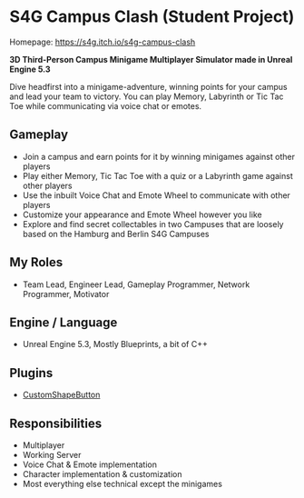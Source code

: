 # S4G Campus Clash (Student Project)
Homepage: https://s4g.itch.io/s4g-campus-clash

**3D Third-Person Campus Minigame Multiplayer Simulator made in Unreal Engine 5.3**

Dive headfirst into a minigame-adventure, winning points for your campus and lead your team to victory.
You can play Memory, Labyrinth or Tic Tac Toe while communicating via voice chat or emotes.

## Gameplay
- Join a campus and earn points for it by winning minigames against other players
- Play either Memory, Tic Tac Toe with a quiz or a Labyrinth game against other players
- Use the inbuilt Voice Chat and Emote Wheel to communicate with other players
- Customize your appearance and Emote Wheel however you like
- Explore and find secret collectables in two Campuses that are loosely based on the Hamburg and Berlin S4G Campuses

## My Roles
- Team Lead, Engineer Lead, Gameplay Programmer, Network Programmer, Motivator

## Engine / Language
- Unreal Engine 5.3, Mostly Blueprints, a bit of C++

## Plugins
- [CustomShapeButton](https://github.com/JanSeliv/CustomShapeButton)

## Responsibilities
- Multiplayer
- Working Server
- Voice Chat & Emote implementation
- Character implementation & customization
- Most everything else technical except the minigames
